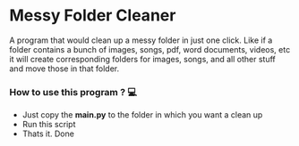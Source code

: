# Messy Folder Cleaner
 A program that would clean up a messy folder in just one click.
 Like if a folder contains a bunch of images, songs, pdf, word documents, videos, etc it will create corresponding folders for images, songs, and all other stuff and move those in that folder.

### How to use this program ? 💻
- Just copy the **main.py** to the folder in which you want a clean up 
- Run this script
- Thats it. Done



